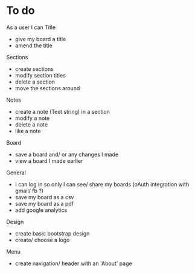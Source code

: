 # To do

As a user I can 
Title
- give my board a title 
- amend the title

Sections
- create sections
- modify section titles
- delete a section
- move the sections around

Notes
- create a note (Text string) in a section
- modify a note
- delete a note
- like a note

Board
- save a board and/ or any changes I made
- view a board I made earlier

General
- I can log in so only I can see/ share my boards (oAuth integration with gmail/ fb ?)
- save my board as a csv
- save my board as a pdf
- add google analytics

Design
- create basic bootstrap design
- create/ choose a logo

Menu
- create navigation/ header with an 'About' page

